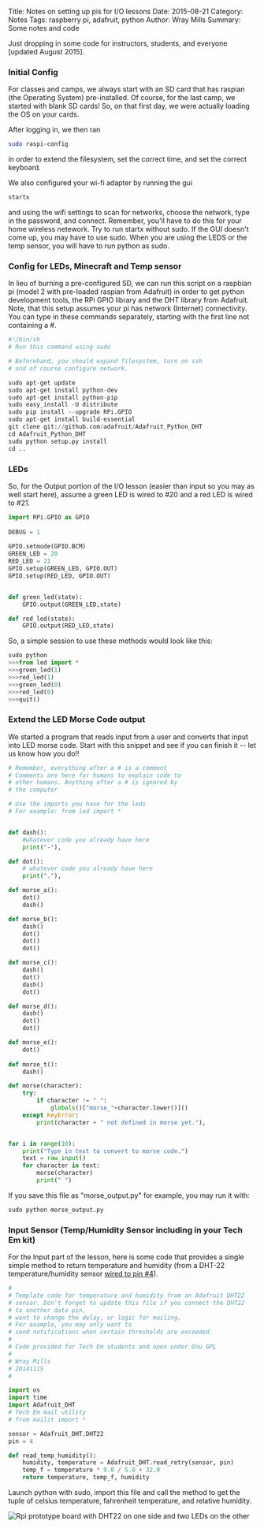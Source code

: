 Title: Notes on setting up pis for I/O lessons
Date: 2015-08-21
Category: Notes
Tags: raspberry pi, adafruit, python
Author: Wray Mills
Summary: Some notes and code

Just dropping in some code for instructors, students, and everyone
[updated August 2015].

### Initial Config
For classes and camps, we always start with an SD card that has
raspian (the Operating System) pre-installed. Of course, for the last
camp, we started with blank SD cards! So, on that first day, we were
actually loading the OS on your cards.

After logging in, we then ran
```bash
sudo raspi-config
```

in order to extend the filesystem, set the correct time, and set the
correct keyboard.

We also configured your wi-fi adapter by running the gui

```bash
startx
```

and using the wifi settings to scan for networks, choose the network,
type in the password, and connect. Remember, you'll have to do this
for your home wireless netework. Try to run startx without sudo. If
the GUI doesn't come up, you may have to use sudo. When you are using
the LEDS or the temp sensor, you will have to run python as sudo.

### Config for LEDs, Minecraft and Temp sensor
In lieu of burning a pre-configured SD, we can run this script on a
raspbian pi (model 2 with pre-loaded raspian from Adafruit) in order to get python development tools, the
RPi GPIO library and the DHT library from Adafruit. Note, that this setup
assumes your pi has network (Internet) connectivity. You can type in
these commands separately, starting with the first line not containing
a #.

```python
#!/bin/sh
# Run this command using sudo

# Beforehand, you should expand filesystem, turn on ssh
# and of course configure network.

sudo apt-get update
sudo apt-get install python-dev
sudo apt-get install python-pip
sudo easy_install -U distribute
sudo pip install --upgrade RPi.GPIO
sudo apt-get install build-essential
git clone git://github.com/adafruit/Adafruit_Python_DHT
cd Adafruit_Python_DHT
sudo python setup.py install
cd ..
```

### LEDs
So, for the Output portion of the I/O lesson (easier than input so you
may as well start here), assume a green LED is wired to #20 and a red
LED is wired to #21.

```python
import RPi.GPIO as GPIO
 
DEBUG = 1
 
GPIO.setmode(GPIO.BCM)
GREEN_LED = 20 
RED_LED = 21
GPIO.setup(GREEN_LED, GPIO.OUT)
GPIO.setup(RED_LED, GPIO.OUT)


def green_led(state):
	GPIO.output(GREEN_LED,state)

def red_led(state):
	GPIO.output(RED_LED,state)

```

So, a simple session to use these methods would look like this:

```python
sudo python
>>>from led import *
>>>green_led(1)
>>>red_led(1)
>>>green_led(0)
>>>red_led(0)
>>>quit()
```

### Extend the LED Morse Code output
We started a program that reads input from a user and converts that
input into LED morse code. Start with this snippet and see if you can
finish it -- let us know how you do!!

```python
# Remember, everything after a # is a comment
# Comments are here for humans to explain code to
# other humans. Anything after a # is ignored by
# the computer

# Use the imports you have for the leds
# For example: from led import *


def dash():
    #whatever code you already have here
    print("-"),

def dot():
    # whatever code you already have here
    print("."),

def morse_a():
    dot()
    dash()

def morse_b():
    dash()
    dot()
    dot()
    dot()

def morse_c():
    dash()
    dot()
    dash()
    dot()

def morse_d():
    dash()
    dot()
    dot()

def morse_e():
    dot()
    
def morse_t():
    dash()

def morse(character):
    try:
        if character != " ":
            globals()["morse_"+character.lower()]()
    except KeyError:
        print(character + " not defined in morse yet."),


for i in range(10):
    print("Type in text to convert to morse code.")
    text = raw_input()
    for character in text:
        morse(character)
        print(" ")


```

If you save this file as "morse_output.py" for example, you may run it
with:

```python
sudo python morse_output.py
```

### Input Sensor (Temp/Humidity Sensor including in your Tech Em kit)
For the Input part of the lesson, here is some code that provides a single simple method to
return temperature and humidity (from a DHT-22 temperature/humidity
sensor [wired to pin #4](https://learn.adafruit.com/dht-humidity-sensing-on-raspberry-pi-with-gdocs-logging/wiring)).

```python
#
# Template code for temperature and humidity from an Adafruit DHT22
# sensor. Don't forget to update this file if you connect the DHT22 
# to another data pin,
# want to change the delay, or logic for mailing. 
# For example, you may only want to
# send notifications when certain thresholds are exceeded.
# 
# Code provided for Tech Em students and open under Gnu GPL
#
# Wray Mills
# 20141115
#

import os
import time
import Adafruit_DHT
# Tech Em mail utility
# from mailit import *

sensor = Adafruit_DHT.DHT22
pin = 4 

def read_temp_humidity():
    humidity, temperature = Adafruit_DHT.read_retry(sensor, pin)
    temp_f = temperature * 9.0 / 5.0 + 32.0
    return temperature, temp_f, humidity

```

Launch python with sudo, import this file and call the method to get
the tuple of celsius temperature, fahrenheit temperature, and relative humidity.

![Rpi prototype board with DHT22 on one side and two LEDs on the other]({filename}/images/rpi-io.jpg)

